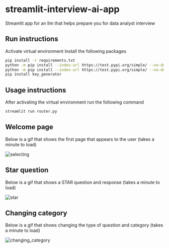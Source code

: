 # streamlit-interview-ai-app

Streamlit app for an llm that helps prepare you for data analyst interview

## Run instructions

Activate virtual environment
Install the following packages

```sh
pip install -r requirements.txt
python -m pip install --index-url https://test.pypi.org/simple/ --no-deps streamlit_custom_chat
python -m pip install --index-url https://test.pypi.org/simple/ --no-deps streamlit_custom_input
pip install key_generator
```

## Usage instructions

After activating the virtual environment run the following command

```sh
streamlit run router.py
```

## Welcome page
Below is a gif that shows the first page that appears to the user (takes a minute to load)

![selecting](https://github.com/Farah-S/InterviewBot/blob/main/assets/selecting.gif)

## Star question
Below is a gif that shows a STAR question and response (takes a minute to load)

![star](https://github.com/Farah-S/InterviewBot/blob/main/assets/star.gif)

## Changing category
Below is a gif that shows changing the type of question and category (takes a minute to load)

![changing_category](https://github.com/Farah-S/InterviewBot/blob/main/assets/changing_category.gif)
